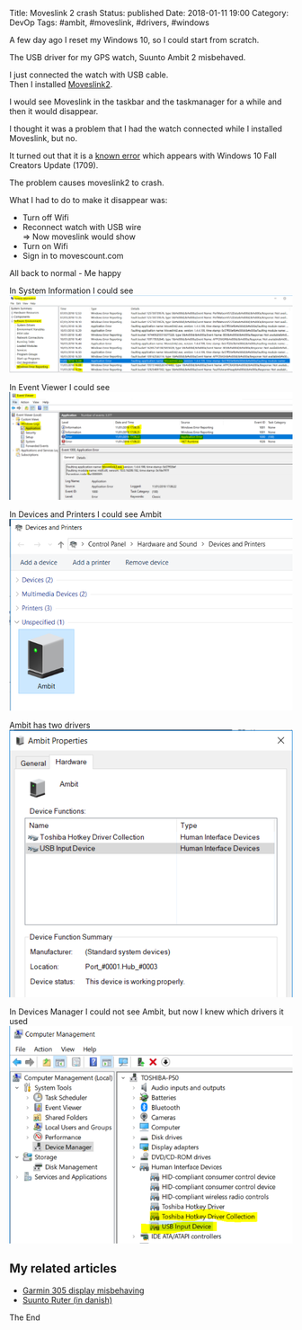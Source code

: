 Title: Moveslink 2 crash
Status: published
Date: 2018-01-11 19:00
Category: DevOp
Tags: #ambit, #moveslink, #drivers, #windows

A few day ago I reset my Windows 10, so I could start from scratch.

The USB driver for my GPS watch, Suunto Ambit 2 misbehaved.

I just connected the watch with USB cable.  
Then I installed [Moveslink2](http://www.movescount.com/connect/moveslink).

I would see Moveslink in the taskbar and the taskmanager for a while and then it would disappear.

I thought it was a problem that I had the watch connected while I installed Moveslink, but no.

It turned out that it is a [known error](http://www.suunto.com/Support/faq-articles/features/what-should-i-do-if-moveslink2-does-not-start-after-installing-the-windows-10-fall-creators-update/) which appears with Windows 10 Fall Creators Update (1709).

The problem causes moveslink2 to crash.

What I had to do to make it disappear was:

* Turn off Wifi
* Reconnect watch with USB wire  
=> Now moveslink would show
* Turn on Wifi
* Sign in to movescount.com

All back to normal - Me happy

In System Information I could see  
![Error in System Information](img/2018/2018-01-11-Ambit4.PNG)

In Event Viewer I could see  
![Error in Event Viewer](img/2018/2018-01-11-Ambit5.PNG)

In Devices and Printers I could see Ambit  
![Ambit in Devices and Printers](img/2018/2018-01-11-Ambit1.PNG)

Ambit has two drivers  
![Ambit has to drivers](img/2018/2018-01-11-Ambit2.PNG)

In Devices Manager I could not see Ambit, but now I knew which drivers it used  
![Ambit in Devices Manager](img/2018/2018-01-11-Ambit3.PNG)

## My related articles

* [Garmin 305 display misbehaving](https://rasor.wordpress.com/2012/11/09/garmin-305-display-misbehaving/)
* [Suunto Ruter (in danish)](https://rasordk.wordpress.com/2015/01/08/suunto-ruter/)

The End